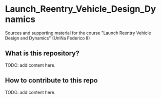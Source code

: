 # Launch_Reentry_Vehicle_Design_Dynamics
Sources and supporting material for the course "Launch Reentry Vehicle Design and Dynamics" (UniNa Federico II)

## What is this repository?

TODO: add content here.

## How to contribute to this repo

TODO: add content here.
